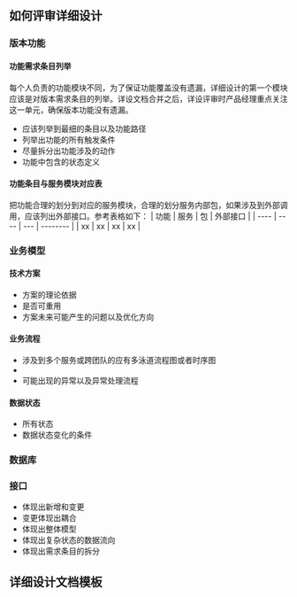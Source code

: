## 如何评审详细设计

### 版本功能

#### 功能需求条目列举

每个人负责的功能模块不同，为了保证功能覆盖没有遗漏，详细设计的第一个模块应该是对版本需求条目的列举。详设文档合并之后，详设评审时产品经理重点关注这一单元，确保版本功能没有遗漏。
* 应该列举到最细的条目以及功能路径
* 列举出功能的所有触发条件
* 尽量拆分出功能涉及的动作
* 功能中包含的状态定义

#### 功能条目与服务模块对应表
把功能合理的划分到对应的服务模块，合理的划分服务内部包，如果涉及到外部调用，应该列出外部接口。参考表格如下：
| 功能 | 服务 | 包  | 外部接口 |
| ---- | ---- | --- | -------- |
| xx   | xx   | xx  | xx       |


### 业务模型
#### 技术方案
* 方案的理论依据
* 是否可重用
* 方案未来可能产生的问题以及优化方向

#### 业务流程
* 涉及到多个服务或跨团队的应有多泳道流程图或者时序图
* 
* 可能出现的异常以及异常处理流程

#### 数据状态
* 所有状态
* 数据状态变化的条件



### 数据库

### 接口



* 体现出新增和变更
* 变更体现出耦合
* 体现出整体模型
* 体现出复杂状态的数据流向
* 体现出需求条目的拆分

## 详细设计文档模板

